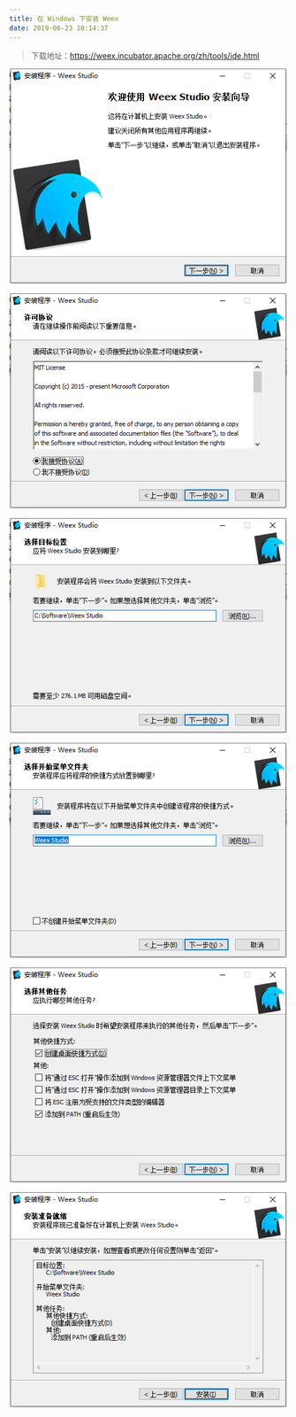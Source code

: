 ```yaml
---
title: 在 Windows 下安装 Weex
date: 2019-06-23 10:14:37
---
```


> 下载地址：[<https://weex.incubator.apache.org/zh/tools/ide.html>](<https://weex.incubator.apache.org/zh/tools/ide.html>)

![](windows-Weex/1.png)

![](windows-Weex/2.png)

![](windows-Weex/3.png)

![](windows-Weex/4.png)

![](windows-Weex/5.png)

![](windows-Weex/6.png)